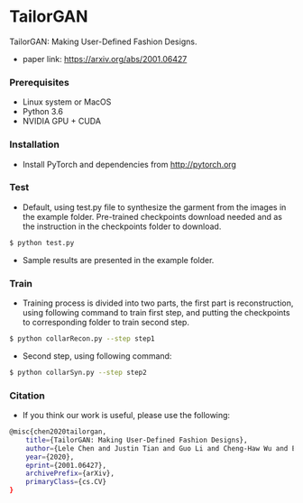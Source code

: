 # TailorGAN

TailorGAN: Making User-Defined Fashion Designs.

  - paper link: https://arxiv.org/abs/2001.06427

### Prerequisites
* Linux system or MacOS
* Python 3.6
* NVIDIA GPU + CUDA

### Installation

* Install PyTorch and dependencies from http://pytorch.org

### Test

* Default, using test.py file to synthesize the garment from the images in the example folder. Pre-trained checkpoints download needed and as the instruction in the checkpoints folder to download.
```sh
$ python test.py
```
* Sample results are presented in the example folder.

### Train

* Training process is divided into two parts, the first part is reconstruction, using following command to train first step, and putting the checkpoints to corresponding folder to train second step.
```sh
$ python collarRecon.py --step step1
```

* Second step, using following command:
```sh
$ python collarSyn.py --step step2
```

### Citation

* If you think our work is useful, please use the following:
```sh
@misc{chen2020tailorgan,
    title={TailorGAN: Making User-Defined Fashion Designs},
    author={Lele Chen and Justin Tian and Guo Li and Cheng-Haw Wu and Erh-Kan King and Kuan-Ting Chen and Shao-Hang Hsieh and Chenliang Xu},
    year={2020},
    eprint={2001.06427},
    archivePrefix={arXiv},
    primaryClass={cs.CV}
}
```
